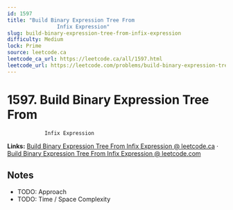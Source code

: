 ```yaml
--- 
id: 1597
title: "Build Binary Expression Tree From
                Infix Expression"
slug: build-binary-expression-tree-from-infix-expression
difficulty: Medium
lock: Prime
source: leetcode.ca
leetcode_ca_url: https://leetcode.ca/all/1597.html
leetcode_url: https://leetcode.com/problems/build-binary-expression-tree-from-infix-expression/
---
```


# 1597. Build Binary Expression Tree From
                Infix Expression

**Links:** [Build Binary Expression Tree From
                Infix Expression @ leetcode.ca](https://leetcode.ca/all/1597.html) · [Build Binary Expression Tree From
                Infix Expression @ leetcode.com](https://leetcode.com/problems/build-binary-expression-tree-from-infix-expression/)

## Notes
- TODO: Approach
- TODO: Time / Space Complexity
